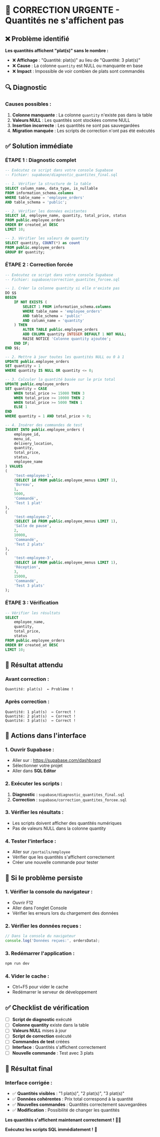 # 🚨 CORRECTION URGENTE - Quantités ne s'affichent pas

## ❌ Problème identifié

**Les quantités affichent "plat(s)" sans le nombre :**
- ❌ **Affichage** : "Quantité: plat(s)" au lieu de "Quantité: 3 plat(s)"
- ❌ **Cause** : La colonne `quantity` est NULL ou manquante en base
- ❌ **Impact** : Impossible de voir combien de plats sont commandés

## 🔍 Diagnostic

### **Causes possibles :**
1. **Colonne manquante** : La colonne `quantity` n'existe pas dans la table
2. **Valeurs NULL** : Les quantités sont stockées comme NULL
3. **Insertion incorrecte** : Les quantités ne sont pas sauvegardées
4. **Migration manquée** : Les scripts de correction n'ont pas été exécutés

## ✅ Solution immédiate

### **ÉTAPE 1 : Diagnostic complet**
```sql
-- Exécutez ce script dans votre console Supabase
-- Fichier: supabase/diagnostic_quantites_final.sql

-- 1. Vérifier la structure de la table
SELECT column_name, data_type, is_nullable 
FROM information_schema.columns 
WHERE table_name = 'employee_orders' 
AND table_schema = 'public';

-- 2. Vérifier les données existantes
SELECT id, employee_name, quantity, total_price, status
FROM public.employee_orders
ORDER BY created_at DESC
LIMIT 10;

-- 3. Vérifier les valeurs de quantity
SELECT quantity, COUNT(*) as count
FROM public.employee_orders
GROUP BY quantity;
```

### **ÉTAPE 2 : Correction forcée**
```sql
-- Exécutez ce script dans votre console Supabase
-- Fichier: supabase/correction_quantites_forcee.sql

-- 1. Créer la colonne quantity si elle n'existe pas
DO $$
BEGIN
    IF NOT EXISTS (
        SELECT 1 FROM information_schema.columns 
        WHERE table_name = 'employee_orders' 
        AND table_schema = 'public'
        AND column_name = 'quantity'
    ) THEN
        ALTER TABLE public.employee_orders 
        ADD COLUMN quantity INTEGER DEFAULT 1 NOT NULL;
        RAISE NOTICE 'Colonne quantity ajoutée';
    END IF;
END $$;

-- 2. Mettre à jour toutes les quantités NULL ou 0 à 1
UPDATE public.employee_orders 
SET quantity = 1 
WHERE quantity IS NULL OR quantity <= 0;

-- 3. Calculer la quantité basée sur le prix total
UPDATE public.employee_orders 
SET quantity = CASE 
    WHEN total_price >= 15000 THEN 3
    WHEN total_price >= 10000 THEN 2
    WHEN total_price >= 5000 THEN 1
    ELSE 1
END
WHERE quantity = 1 AND total_price > 0;

-- 4. Insérer des commandes de test
INSERT INTO public.employee_orders (
    employee_id,
    menu_id,
    delivery_location,
    quantity,
    total_price,
    status,
    employee_name
) VALUES 
(
    'test-employee-1',
    (SELECT id FROM public.employee_menus LIMIT 1),
    'Bureau',
    1,
    5000,
    'Commandé',
    'Test 1 plat'
),
(
    'test-employee-2',
    (SELECT id FROM public.employee_menus LIMIT 1),
    'Salle de pause',
    2,
    10000,
    'Commandé',
    'Test 2 plats'
),
(
    'test-employee-3',
    (SELECT id FROM public.employee_menus LIMIT 1),
    'Réception',
    3,
    15000,
    'Commandé',
    'Test 3 plats'
);
```

### **ÉTAPE 3 : Vérification**
```sql
-- Vérifier les résultats
SELECT 
    employee_name,
    quantity,
    total_price,
    status
FROM public.employee_orders
ORDER BY created_at DESC
LIMIT 10;
```

## 🎯 Résultat attendu

### **Avant correction :**
```
Quantité: plat(s)  ← Problème !
```

### **Après correction :**
```
Quantité: 1 plat(s)  ← Correct !
Quantité: 2 plat(s)  ← Correct !
Quantité: 3 plat(s)  ← Correct !
```

## 🔧 Actions dans l'interface

### **1. Ouvrir Supabase :**
- Aller sur : https://supabase.com/dashboard
- Sélectionner votre projet
- Aller dans **SQL Editor**

### **2. Exécuter les scripts :**
1. **Diagnostic** : `supabase/diagnostic_quantites_final.sql`
2. **Correction** : `supabase/correction_quantites_forcee.sql`

### **3. Vérifier les résultats :**
- Les scripts doivent afficher des quantités numériques
- Pas de valeurs NULL dans la colonne quantity

### **4. Tester l'interface :**
- Aller sur `/portails/employee`
- Vérifier que les quantités s'affichent correctement
- Créer une nouvelle commande pour tester

## 🚨 Si le problème persiste

### **1. Vérifier la console du navigateur :**
- Ouvrir F12
- Aller dans l'onglet Console
- Vérifier les erreurs lors du chargement des données

### **2. Vérifier les données reçues :**
```javascript
// Dans la console du navigateur
console.log('Données reçues:', ordersData);
```

### **3. Redémarrer l'application :**
```bash
npm run dev
```

### **4. Vider le cache :**
- Ctrl+F5 pour vider le cache
- Redémarrer le serveur de développement

## ✅ Checklist de vérification

- [ ] **Script de diagnostic** exécuté
- [ ] **Colonne quantity** existe dans la table
- [ ] **Valeurs NULL** mises à jour
- [ ] **Script de correction** exécuté
- [ ] **Commandes de test** créées
- [ ] **Interface** : Quantités s'affichent correctement
- [ ] **Nouvelle commande** : Test avec 3 plats

## 🎉 Résultat final

### **Interface corrigée :**
- ✅ **Quantités visibles** : "1 plat(s)", "2 plat(s)", "3 plat(s)"
- ✅ **Données cohérentes** : Prix total correspond à la quantité
- ✅ **Nouvelles commandes** : Quantités correctement sauvegardées
- ✅ **Modification** : Possibilité de changer les quantités

**Les quantités s'affichent maintenant correctement !** 🔢✅

**Exécutez les scripts SQL immédiatement !** 🚀






